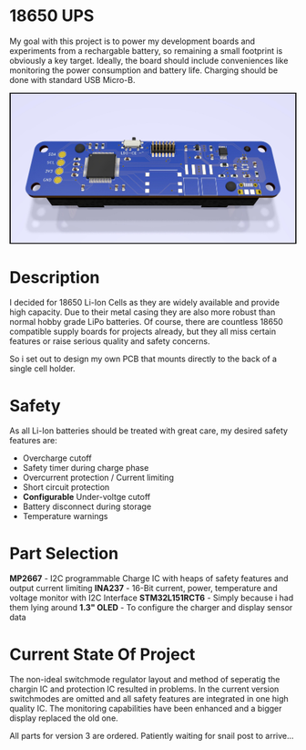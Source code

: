 # 18650 UPS
My goal with this project is to power my development boards and experiments from a rechargable battery, so remaining a small footprint is obviously a key target. Ideally, the board should include conveniences like monitoring the power consumption and battery life. Charging should be done with standard USB Micro-B.

![Screenshot](Screenshots/v3.jpg)

# Description
I decided for 18650 Li-Ion Cells as they are widely available and provide high capacity. Due to their metal casing they are also more robust than normal hobby grade LiPo batteries.
Of course, there are countless 18650 compatible supply boards for projects already, but they all miss certain features or raise serious quality and safety concerns.

So i set out to design my own PCB that mounts directly to the back of a single cell holder.

# Safety
As all Li-Ion batteries should be treated with great care, my desired safety features are:

- Overcharge cutoff
- Safety timer during charge phase
- Overcurrent protection / Current limiting
- Short circuit protection
- **Configurable** Under-voltge cutoff
- Battery disconnect during storage
- Temperature warnings

# Part Selection

**MP2667**        - I2C programmable Charge IC with heaps of safety features and output current limiting
**INA237**        - 16-Bit current, power, temperature and voltage monitor with I2C Interface
**STM32L151RCT6** - Simply because i had them lying around
**1.3" OLED**     - To configure the charger and display sensor data

# Current State Of Project

The non-ideal switchmode regulator layout and method of seperatig the chargin IC and protection IC resulted in problems. In the current version switchmodes are omitted and all safety features are integrated in one high quality IC. The monitoring capabilities have been enhanced and a bigger display replaced the old one.

All parts for version 3 are ordered. Patiently waiting for snail post to arrive...

